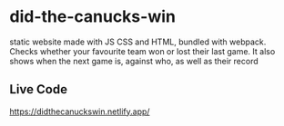 # did-the-canucks-win
static website made with JS CSS and HTML, bundled with webpack. Checks whether your favourite team won or lost their last game.
It also shows when the next game is, against who, as well as their record

## Live Code
https://didthecanuckswin.netlify.app/

